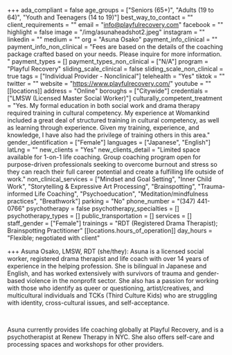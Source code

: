 +++
ada_compliant = false
age_groups = ["Seniors (65+)", "Adults (19 to 64)", "Youth and Teenagers (14 to 19)"]
best_way_to_contact = ""
client_requirements = ""
email = "info@playfulrecovery.com"
facebook = ""
highlight = false
image = "/img/asunaheadshot2.jpeg"
instagram = ""
linkedin = ""
medium = ""
org = "Asuna Osako"
payment_info_clinical = ""
payment_info_non_clinical = "Fees are based on the details of the coaching package crafted based on your needs. Please inquire for more information. "
payment_types = []
payment_types_non_clinical = ["N/A"]
program = "Playful Recovery"
sliding_scale_clinical = false
sliding_scale_non_clinical = true
tags = ["Individual Provider - Nonclinical"]
telehealth = "Yes"
tiktok = ""
twitter = ""
website = "https://www.playfulrecovery.com/"
youtube = ""
[[locations]]
address = "Online"
boroughs = ["Citywide"]
credentials = ["LMSW (Licensed Master Social Worker)"]
culturally_competent_treatment = "Yes. My formal education in both social work and drama therapy required training in cultural competency. My experience at Womankind included a great deal of structured training in cultural competency, as well as learning through experience. Given my training, experience, and knowledge, I have also had the privilege of training others in this area."
gender_identification = ["Female"]
languages = ["Japanese", "English"]
latLng = ""
new_clients = "Yes"
new_clients_detail = "Limited space available for 1-on-1 life coaching. Group coaching program open for purpose-driven professionals seeking to overcome burnout and stress so they can reach their full career potential and create a fulfilling life outside of work."
non_clinical_services = ["Mindset and Goal Setting", "Inner Child Work", "Storytelling & Expressive Art Processing", "Brainspotting", "Trauma-informed Life Coaching", "Psychoeducation", "Meditation/mindfulness practices", "Breathwork"]
parking = "No"
phone_number = "(347) 441-0766"
psychotherapy = false
psychotherapy_specialties = []
psychotherapy_types = []
public_transportation = []
services = []
staff_gender = ["Female"]
trainings = "RDT (Registered Drama Therapist); Brainspotting Practitioner"
[[locations.hours_of_operation]]
day_hours = "Flexible; negotiated with client"

+++
Asuna Osako, LMSW, RDT (she/they): Asuna is a licensed social worker, registered drama therapist and life coach with over 14 years of experience in the helping profession. She is bilingual in Japanese and English, and has worked extensively with survivors of trauma and gender-based violence in the nonprofit sector. She also has a passion for working with those who identify as queer or questioning, artist/creatives, and multicultural individuals and TCKs (Third Culture Kids) who are struggling with identity, cross-cultural issues, and self-acceptance. 

<br>

Asuna currently provides life coaching globally at Playful Recovery, and is a psychotherapist at Renew Therapy in NYC. She also offers self-care and processing spaces and workshops for other providers.